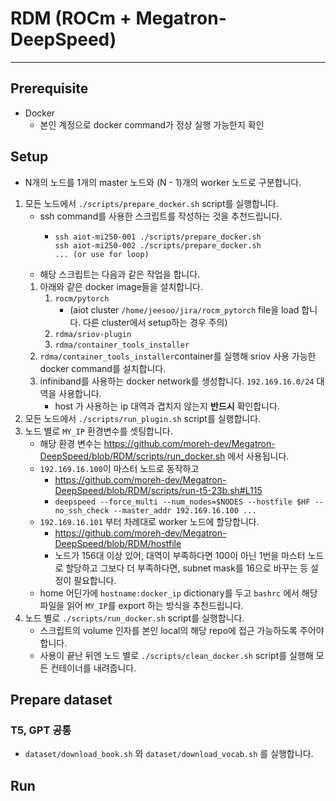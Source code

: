 # RDM (ROCm + Megatron-DeepSpeed)
---------------
## Prerequisite
- Docker
  - 본인 계정으로 docker command가 정상 실행 가능한지 확인
## Setup
* N개의 노드를 1개의 master 노드와 (N - 1)개의 worker 노드로 구분합니다.
1. 모든 노드에서 `./scripts/prepare_docker.sh` script를 실행합니다.
    * ssh command를 사용한 스크립트를 작성하는 것을 추천드립니다.
        * ```
          ssh aiot-mi250-001 ./scripts/prepare_docker.sh
          ssh aiot-mi250-002 ./scripts/prepare_docker.sh
          ... (or use for loop)
          ```
    * 해당 스크립트는 다음과 같은 작업을 합니다.
    1. 아래와 같은 docker image들을 설치합니다.
        1. `rocm/pytorch`
            * (aiot cluster `/home/jeesoo/jira/rocm_pytorch` file을 load 합니다. 다른 cluster에서 setup하는 경우 주의)
        2. `rdma/sriov-plugin`
        3. `rdma/container_tools_installer`
    2. `rdma/container_tools_installer`container를 실행해 sriov 사용 가능한 docker command를 설치합니다.
    3. infiniband를 사용하는 docker network를 생성합니다. `192.169.16.0/24` 대역을 사용합니다.
        * host 가 사용하는 ip 대역과 겹치지 않는지 **반드시** 확인합니다.
2. 모든 노드에서 `./scripts/run_plugin.sh` script를 실행합니다.
3. 노드 별로 `MY_IP` 환경변수를 셋팅합니다.
    * 해당 환경 변수는 https://github.com/moreh-dev/Megatron-DeepSpeed/blob/RDM/scripts/run_docker.sh 에서 사용됩니다.
    * `192.169.16.100`이 마스터 노드로 동작하고
        * https://github.com/moreh-dev/Megatron-DeepSpeed/blob/RDM/scripts/run-t5-23b.sh#L115
        * `deepspeed --force_multi --num_nodes=$NODES --hostfile $HF --no_ssh_check --master_addr 192.169.16.100 ... `
    * `192.169.16.101` 부터 차례대로 worker 노드에 할당합니다.
        * https://github.com/moreh-dev/Megatron-DeepSpeed/blob/RDM/hostfile
        * 노드가 156대 이상 있어, 대역이 부족하다면 100이 아닌 1번을 마스터 노드로 할당하고 그보다 더 부족하다면, subnet mask를 16으로 바꾸는 등 설정이 필요합니다.
    * home 어딘가에 `hostname:docker_ip` dictionary를 두고 `bashrc` 에서 해당 파일을 읽어 `MY_IP`를 export 하는 방식을 추천드립니다. 
4. 노드 별로 `./scripts/run_docker.sh` script를 실행합니다.
    * 스크립트의 volume 인자를 본인 local의 해당 repo에 접근 가능하도록 주어야 합니다.
    * 사용이 끝난 뒤엔 노드 별로 `./scripts/clean_docker.sh` script를 실행해 모든 컨테이너를 내려줍니다.

## Prepare dataset
### T5, GPT 공통
* `dataset/download_book.sh` 와 `dataset/download_vocab.sh` 를 실행합니다.


## Run

